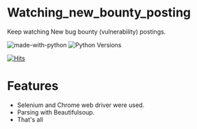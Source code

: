 # Watching_new_bounty_posting
Keep watching New bug bounty (vulnerability) postings.

![made-with-python][made-with-python]
![Python Versions][pyversion-button]

[![Hits](https://hits.seeyoufarm.com/api/count/incr/badge.svg?url=https%3A%2F%2Fgithub.com%2Fpassword123456%2Fwatching_new_bounty_posting&count_bg=%2379C83D&title_bg=%23555555&icon=&icon_color=%23E7E7E7&title=hits&edge_flat=false)](https://hits.seeyoufarm.com)


[pyversion-button]: https://img.shields.io/pypi/pyversions/Markdown.svg
[made-with-python]: https://img.shields.io/badge/Made%20with-Python-1f425f.svg

# Features
- Selenium and Chrome web driver were used.
- Parsing with Beautifulsoup.
- That's all
